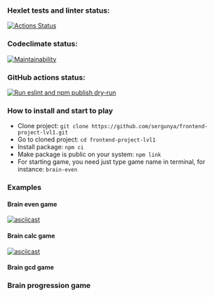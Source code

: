 ### Hexlet tests and linter status:
[![Actions Status](https://github.com/sergunya/frontend-project-lvl1/workflows/hexlet-check/badge.svg)](https://github.com/sergunya/frontend-project-lvl1/actions)

### Codeclimate status:
[![Maintainability](https://api.codeclimate.com/v1/badges/a99a88d28ad37a79dbf6/maintainability)](https://codeclimate.com/github/codeclimate/codeclimate/maintainability)

### GitHub actions status:
[![Run eslint and npm publish dry-run](https://github.com/sergunya/frontend-project-lvl1/actions/workflows/makefile.yml/badge.svg)](https://github.com/sergunya/frontend-project-lvl1/actions/workflows/makefile.yml)


### How to install and start to play
* Clone project: `git clone https://github.com/sergunya/frontend-project-lvl1.git`
* Go to cloned project: `cd frontend-project-lvl1`
* Install package: `npm ci`
* Make package is public on your system: `npm link`
* For starting game, you need just type game name in terminal, for instance: `brain-even`

### Examples

#### Brain even game
[![asciicast](https://asciinema.org/a/465042.svg)](https://asciinema.org/a/465042)


#### Brain calc game
[![asciicast](https://asciinema.org/a/465196.svg)](https://asciinema.org/a/465196)

#### Brain gcd game


### Brain progression game 

